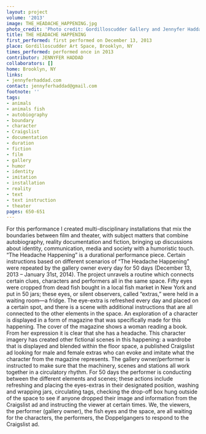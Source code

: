 ```yaml
---
layout: project
volume: '2013'
image: THE_HEADACHE_HAPPENING.jpg
photo_credit: 'Photo credit: Gordilloscudder Gallery and Jennyfer Haddad'
title: THE HEADACHE HAPPENING
first_performed: first performed on December 13, 2013
place: Gordilloscudder Art Space, Brooklyn, NY
times_performed: performed once in 2013
contributor: JENNYFER HADDAD
collaborators: []
home: Brooklyn, NY
links:
- jennyferhaddad.com
contact: jennyferhaddad@gmail.com
footnote: ''
tags:
- animals
- animals fish
- autobiography
- boundary
- character
- Craigslist
- documentation
- duration
- fiction
- film
- gallery
- humor
- identity
- imitation
- installation
- reality
- text
- text instruction
- theater
pages: 650-651
---
```


For this performance I created multi-disciplinary installations that mix the boundaries between film and theater, with subject matters that combine autobiography, reality documentation and fiction, bringing up discussions about identity, communication, media and society with a humoristic touch. “The Headache Happening” is a durational performance piece. Certain instructions based on different scenarios of  “The Headache Happening” were repeated by the gallery owner every day for 50 days (December 13, 2013 – January 31st, 2014). The project unravels a routine which connects certain clues, characters and performers all in the same space. Fifty eyes were cropped from dead fish bought in a local fish market in New York and put in 50 jars; these eyes, or silent observers, called “extras,” were held in a waiting room—a fridge. The eye-extra is refreshed every day and placed on a certain spot, and there is a scene with additional instructions that are all connected to the other elements in the space. An exploration of a character is displayed in a form of magazine that was specifically made for this happening. The cover of the magazine shows a woman reading a book. From her expression it is clear that she has a headache. This character imagery has created other fictional scenes in this happening: a wardrobe that is displayed and blended within the floor space, a published Craigslist ad looking for male and female extras who can evoke and imitate what the character from the magazine represents. The gallery owner/performer is instructed to make sure that the machinery, scenes and stations all work together in a circulatory rhythm. For 50 days the performer is conducting between the different elements and scenes; these actions include refreshing and placing the eyes-extras in their designated position, washing and wrapping jars, circulating tags, checking the drop-off box hung outside of the space to see if anyone dropped their image and information from the Craigslist ad and instructing the viewer at certain times. We, the viewers, the performer (gallery owner), the fish eyes and the space, are all waiting for the characters, the performers, the Doppelgangers to respond to the Craigslist ad.
